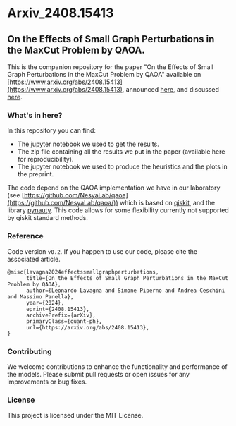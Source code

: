 # Arxiv_2408.15413
## On the Effects of Small Graph Perturbations in the MaxCut Problem by QAOA.
This is the companion repository for the paper "On the Effects of Small Graph Perturbations in the MaxCut Problem by QAOA" available on [https://www.arxiv.org/abs/2408.15413](https://www.arxiv.org/abs/2408.15413), announced [here](https://leonardolavagna.github.io/posts/2024/08/SYM-QAOA/), and discussed [here](https://lavagnaleo.wordpress.com/2024/08/29/on-the-effects-of-small-graph-perturbations-in-themaxcut-problem-by-qaoa).

### What's in here? 
In this repository you can find:
- The jupyter notebook we used to get the results.
- The zip file containing all the results we put in the paper (available here for reproducibility).
- The jupyter notebook we used to produce the heuristics and the plots in the preprint.

The code depend on the QAOA implementation we have in our laboratory (see [https://github.com/NesyaLab/qaoa](https://github.com/NesyaLab/qaoa/)) which is based on [qiskit](https://www.ibm.com/quantum/qiskit), and the library [pynauty](https://github.com/pdobsan/pynauty). This code allows for some flexibility currently not supported by qiskit standard methods. 

### Reference
Code version `v0.2`. If you happen to use our code, please cite the associated article.

```
@misc{lavagna2024effectssmallgraphperturbations,
      title={On the Effects of Small Graph Perturbations in the MaxCut Problem by QAOA}, 
      author={Leonardo Lavagna and Simone Piperno and Andrea Ceschini and Massimo Panella},
      year={2024},
      eprint={2408.15413},
      archivePrefix={arXiv},
      primaryClass={quant-ph},
      url={https://arxiv.org/abs/2408.15413}, 
}
```

### Contributing
We welcome contributions to enhance the functionality and performance of the models. Please submit pull requests or open issues for any improvements or bug fixes.

### License
This project is licensed under the MIT License.


